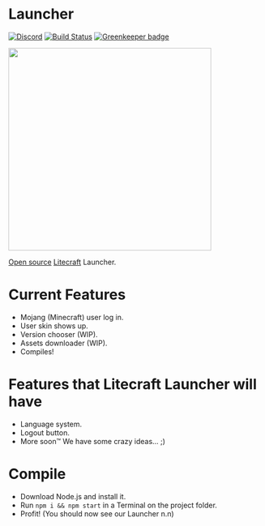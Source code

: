 # Launcher
[![Discord](https://img.shields.io/discord/371055566480605184.svg)](https://discord.gg/qKjuDxx)
[![Build Status](https://travis-ci.org/Litecrafty/Launcher.svg?branch=master)](https://travis-ci.org/Litecrafty/Launcher) [![Greenkeeper badge](https://badges.greenkeeper.io/Litecrafty/Launcher.svg)](https://greenkeeper.io/)

<img src="https://cdn.discordapp.com/attachments/377277794595635210/377277937902419968/687474703a2f2f692e696d6775722e636f6d2f68465967334a752e706e67.png" width="400">

[Open source](https://en.wikipedia.org/wiki/Free_and_open-source_software) [Litecraft](https://github.com/Litecrafty/Litecraft) Launcher.

# Current Features
 - Mojang (Minecraft) user log in.
 - User skin shows up.
 - Version chooser (WIP).
 - Assets downloader (WIP).
 - Compiles!

# Features that Litecraft Launcher will have
 - Language system.
 - Logout button.
 - More soon™ We have some crazy ideas... ;)

# Compile
 - Download Node.js and install it.
 - Run `npm i && npm start` in a Terminal on the project folder.
 - Profit! (You should now see our Launcher n.n)
